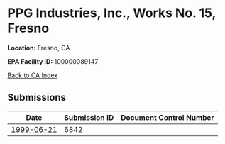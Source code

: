 # PPG Industries, Inc., Works No. 15, Fresno

**Location:** Fresno, CA

**EPA Facility ID:** 100000089147

[Back to CA Index](../../index.md)

## Submissions

| Date | Submission ID | Document Control Number |
|------|--------------|-------------------------|
| [1999-06-21](submissions/6842.md) | 6842 |  |
